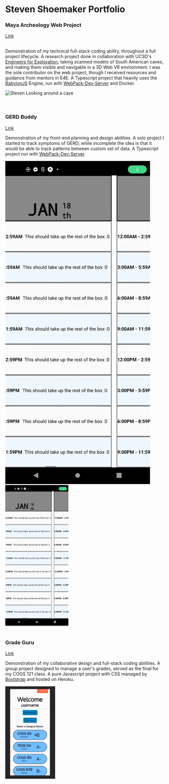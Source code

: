 # Steven Shoemaker Portfolio

### Maya Archeology Web Project

[Link](https://github.com/ucsdsteveshoe/Maya_Archeology_Web)  
<br />

Demonstration of my technical full-stack coding ability, throughout a full project lifecycle. A research project done in collaboration with UCSD's [Engineers for Exploration](https://e4e.ucsd.edu/maya-archaeology), taking scanned models of South American caves, and making them visible and navigable in a 3D Web VR environment. I was the sole contributor on the web project, though I received resources and guidance from mentors in E4E. A Typescript project that heavily uses the [BabylonJS](https://www.babylonjs.com/) Engine, run with [WebPack-Dev-Server](https://webpack.js.org/configuration/dev-server/) and Docker.

![Steven Looking around a cave](/maya.gif "Steven Looking around a cave")  
<br /> <br />

### GERD Buddy

[Link](https://github.com/ucsdsteveshoe/GERDBuddy)
<br />

Demonstration of my front-end planning and design abilities. A solo project I started to track symptoms of GERD, while incomplete the idea is that it would be able to track patterns between custom set of data. A Typescript project run with [WebPack-Dev-Server](https://webpack.js.org/configuration/dev-server/).

![Scrolling through days in GERDBuddy](/buddy.gif "Scrolling through days in GERDBuddy") 
<img src="buddy.gif" alt="Scrolling through days in GERDBuddy" width="200"/>
<br /> <br />

### Grade Guru

[Link](https://github.com/ucsdsteveshoe/Grade_Guru)
<br />

Demonstration of my collaborative design and full-stack coding abilities. A group project designed to manage a user's grades, served as the final for my COGS 121 class. A pure Javascript project with CSS managed by [Bootstrap](https://getbootstrap.com/) and hosted on Heroku.

![Grade Guru test demo](/guru.gif "Grade Guru test demo")  